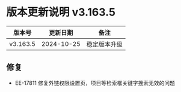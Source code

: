 # 版本更新说明 v3.163.5

| 版本号<br/>   | 更新日期<br/>   | 备注<br/>         |
| ------------- | --------------- | ----------------- |
| v3.163.5<br/> | 2024-10-25<br/> | 稳定版本升级<br/> |

## 修复

- EE-17811 修复外链权限设置页，项目等检索框关键字搜索无效的问题

